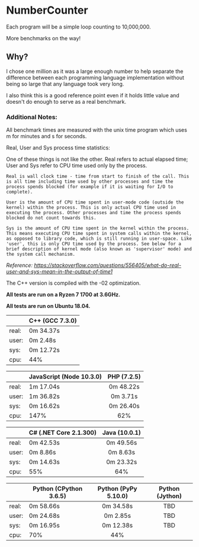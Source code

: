 # NumberCounter
Each program will be a simple loop counting to 10,000,000. 

More benchmarks on the way!

## Why?
I chose one million as it was a large enough number to help separate the difference between each programming language implementation without being so large that any language took very long.

I also think this is a good reference point even if it holds little value and doesn't do enough to serve as a real benchmark.

### Additional Notes:
All benchmark times are measured with the unix time program which uses m for minutes and s for seconds.

Real, User and Sys process time statistics:

One of these things is not like the other. Real refers to actual elapsed time; User and Sys refer to CPU time used only by the process.

    Real is wall clock time - time from start to finish of the call. This is all time including time used by other processes and time the process spends blocked (for example if it is waiting for I/O to complete).

    User is the amount of CPU time spent in user-mode code (outside the kernel) within the process. This is only actual CPU time used in executing the process. Other processes and time the process spends blocked do not count towards this.

    Sys is the amount of CPU time spent in the kernel within the process. This means executing CPU time spent in system calls within the kernel, as opposed to library code, which is still running in user-space. Like 'user', this is only CPU time used by the process. See below for a brief description of kernel mode (also known as 'supervisor' mode) and the system call mechanism.

*Reference: https://stackoverflow.com/questions/556405/what-do-real-user-and-sys-mean-in-the-output-of-time1* 

The C++ version is compiled with the -02 optimization.

**All tests are run on a Ryzen 7 1700 at 3.6GHz.**

**All tests are run on Ubuntu 18.04.**

|       | C++ (GCC 7.3.0) |
|-------|-----------------|
| real: | 0m 34.37s       |
| user: | 0m 2.48s        |
| sys:  | 0m 12.72s       |
| cpu:  | 44%             |


|       | JavaScript (Node 10.3.0) | PHP (7.2.5) |
|-------|--------------------------|:-----------:|
| real: | 1m 17.04s                | 0m 48.22s   |
| user: | 1m 36.82s                | 0m 3.71s    |
| sys:  | 0m 16.62s                | 0m 26.40s   |
| cpu:  | 147%                     | 62%         |



|       | C# (.NET Core 2.1.300) | Java (10.0.1) |
|-------|------------------------|:-------------:|
| real: | 0m 42.53s              | 0m 49.56s     |
| user: | 0m 8.86s               | 0m 8.63s      |
| sys:  | 0m 14.63s              | 0m 23.32s     |
| cpu:  | 55%                    | 64%           |

|       | Python (CPython 3.6.5) | Python (PyPy 5.10.0) | Python (Jython) |
|-------|------------------------|:--------------------:|:---------------:|
| real: | 0m 58.66s              | 0m 34.58s            | TBD             |
| user: | 0m 24.68s              | 0m 2.85s             | TBD             |
| sys:  | 0m 16.95s              | 0m 12.38s            | TBD             |
| cpu:  | 70%                    | 44%                  |                 |
